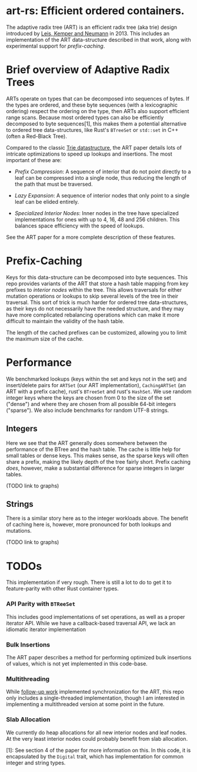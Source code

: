# art-rs: Efficient ordered containers.
The adaptive radix tree (ART) is an efficient radix tree (aka trie) design introduced by [Leis, Kemper
and
Neumann](https://15721.courses.cs.cmu.edu/spring2018/papers/09-oltpindexes2/leis-icde2013.pdf) in 2013.
This includes an implementation of the ART data-structure described in that
work, along with experimental support for *prefix-caching*.

# Brief overview of Adaptive Radix Trees

ARTs operate on types that can be decomposed into sequences of bytes. If the
types are ordered, and these byte sequences (with a lexicographic ordering)
respect the ordering on the type, then ARTs also support efficient range scans.
Because most ordered types can also be efficiently decomposed to byte
sequences[1], this makes them a potential alternative to ordered tree
data-structures, like Rust's `BTreeSet` or `std::set` in C++ (often a Red-Black
Tree).

Compared to the classic [Trie datastructure](https://en.wikipedia.org/wiki/Trie),
the ART paper details lots of intricate optimizations to speed up lookups and
insertions. The most important of these are:

  * *Prefix Compression*: A sequence of interior that do not point directly to a
    leaf can be compressed into a single node, thus reducing the length of the
    path that must be traversed.

  * *Lazy Expansion*: A sequence of interior nodes that only point to a single
    leaf can be elided entirely.

  * *Specialized Interior Nodes*: Inner nodes in the tree have specialized
    implementations for ones with up to 4, 16, 48 and 256 children. This
    balances space efficiency with the speed of lookups.

See the ART paper for a more complete description of these features.
  

# Prefix-Caching

Keys for this data-structure can be decomposed into byte sequences. This repo
provides variants of the ART that store a hash table mapping from key prefixes
to *interior nodes* within the tree. This allows traversals for either mutation
operations or lookups to skip several levels of the tree in their traversal.
This sort of trick is much harder for ordered tree data-structures, as their
keys do not necessarily have the needed structure, and they may have more
complicated rebalancing operations which can make it more difficult to maintain
the validity of the hash table.

The length of the cached prefixes can be customized, allowing you to limit the
maximum size of the cache.

# Performance

We benchmarked lookups (keys within the set and keys not in the set) and
insert/delete pairs for `ARTSet` (our ART implementation), `CachingARTSet` (an
ART with a prefix cache), rust's `BTreeSet` and rust's `HashSet`. We use random
integer keys where the keys are chosen from 0 to the size of the set ("dense")
and where they are chosen from all possible 64-bit integers ("sparse"). We also
include benchmarks for random UTF-8 strings.


## Integers

Here we see that the ART generally does somewhere between the performance of the
BTree and the hash table. The cache is little help for small tables or dense
keys. This makes sense, as the sparse keys will often share a prefix, making the
likely depth of the tree fairly short. Prefix caching *does*, however, make a
substantial difference for sparse integers in larger tables.

(TODO link to graphs)

## Strings

There is a similar story here as to the integer workloads above. The benefit of
caching here is, however, more pronounced for both lookups and mutations.

(TODO link to graphs)


# TODOs

This implementation if very rough. There is still a lot to do to get it to
feature-parity with other Rust container types.

### API Parity with `BTReeSet`
This includes good implementations of set operations, as well as a proper
iterator API. While we have a callback-based traversal API, we lack an idiomatic iterator
implementation 

### Bulk Insertions
The ART paper describes a method for performing optimized bulk insertions of
values, which is not yet implemented in this code-base.

### Multithreading
While [follow-up work](https://db.in.tum.de/~leis/papers/artsync.pdf)
implemented synchronization for the ART, this repo only includes a single-threaded
implementation, though I am interested in implementing a multithreaded version
at some point in the future.

### Slab Allocation
We currently do heap allocations for all new interior nodes and leaf nodes. At
the very least interior nodes could probably benefit from slab allocation.


[1]: See section 4 of the paper for more information on this. In this code, it
is encapsulated by the `Digital` trait, which has implementation for common
integer and string types.
